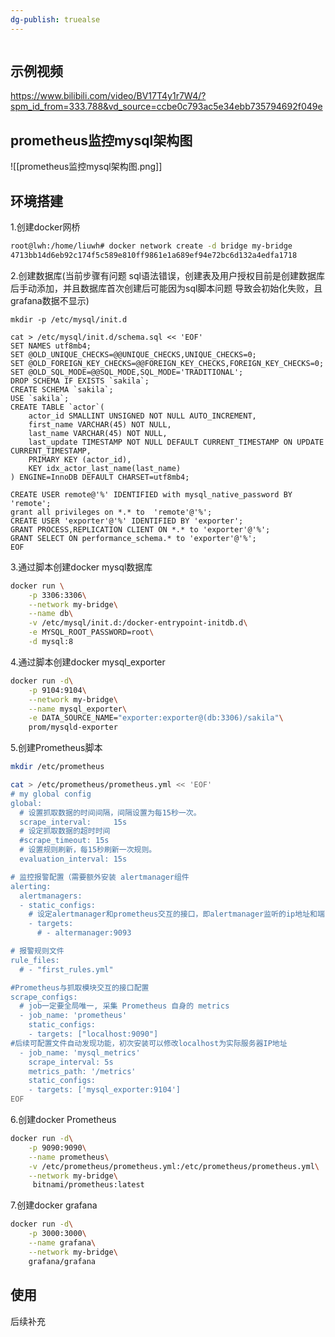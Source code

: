 ```yaml
---
dg-publish: truealse
---
```

```toc
```

## 示例视频
https://www.bilibili.com/video/BV17T4y1r7W4/?spm_id_from=333.788&vd_source=ccbe0c793ac5e34ebb735794692f049e

## prometheus监控mysql架构图
![[prometheus监控mysql架构图.png]]


## 环境搭建
1.创建docker网桥
```bash
root@lwh:/home/liuwh# docker network create -d bridge my-bridge
4713bb14d6eb92c174f5c589e810ff9861e1a689ef94e72bc6d132a4edfa1718
```

2.创建数据库(当前步骤有问题 sql语法错误，创建表及用户授权目前是创建数据库后手动添加，并且数据库首次创建后可能因为sql脚本问题 导致会初始化失败，且grafana数据不显示)

```mysql
mkdir -p /etc/mysql/init.d

cat > /etc/mysql/init.d/schema.sql << 'EOF'
SET NAMES utf8mb4;
SET @OLD_UNIQUE_CHECKS=@@UNIQUE_CHECKS,UNIQUE_CHECKS=0;
SET @OLD_FOREIGN_KEY_CHECKS=@@FOREIGN_KEY_CHECKS,FOREIGN_KEY_CHECKS=0;
SET @OLD_SQL_MODE=@@SQL_MODE,SQL_MODE='TRADITIONAL';
DROP SCHEMA IF EXISTS `sakila`;
CREATE SCHEMA `sakila`;
USE `sakila`;
CREATE TABLE `actor`(
	actor_id SMALLINT UNSIGNED NOT NULL AUTO_INCREMENT,
	first_name VARCHAR(45) NOT NULL,
	last_name VARCHAR(45) NOT NULL,
	last_update TIMESTAMP NOT NULL DEFAULT CURRENT_TIMESTAMP ON UPDATE CURRENT_TIMESTAMP,
	PRIMARY KEY (actor_id),
	KEY idx_actor_last_name(last_name)
) ENGINE=InnoDB DEFAULT CHARSET=utf8mb4;

CREATE USER remote@'%' IDENTIFIED with mysql_native_password BY 'remote';
grant all privileges on *.* to  'remote'@'%';
CREATE USER 'exporter'@'%' IDENTIFIED BY 'exporter';
GRANT PROCESS,REPLICATION CLIENT ON *.* to 'exporter'@'%';
GRANT SELECT ON performance_schema.* to 'exporter'@'%';
EOF
```

3.通过脚本创建docker mysql数据库

```bash
docker run \
	-p 3306:3306\
	--network my-bridge\
	--name db\
	-v /etc/mysql/init.d:/docker-entrypoint-initdb.d\
	-e MYSQL_ROOT_PASSWORD=root\
	-d mysql:8
```

4.通过脚本创建docker mysql_exporter

```bash
docker run -d\
	-p 9104:9104\
	--network my-bridge\
	--name mysql_exporter\
	-e DATA_SOURCE_NAME="exporter:exporter@(db:3306)/sakila"\
	prom/mysqld-exporter
```

5.创建Prometheus脚本
```bash
mkdir /etc/prometheus

cat > /etc/prometheus/prometheus.yml << 'EOF'
# my global config
global:
  # 设置抓取数据的时间间隔，间隔设置为每15秒一次。
  scrape_interval:     15s
  # 设定抓取数据的超时时间
  #scrape_timeout: 15s
  # 设置规则刷新，每15秒刷新一次规则。
  evaluation_interval: 15s

# 监控报警配置（需要额外安装 alertmanager组件
alerting:
  alertmanagers:
  - static_configs:
    # 设定alertmanager和prometheus交互的接口，即alertmanager监听的ip地址和端口，后续再配置
    - targets: 
      # - altermanager:9093

# 报警规则文件
rule_files:
  # - "first_rules.yml"

#Prometheus与抓取模块交互的接口配置
scrape_configs:
  # job一定要全局唯一, 采集 Prometheus 自身的 metrics
  - job_name: 'prometheus'
    static_configs:
    - targets: ["localhost:9090"]
#后续可配置文件自动发现功能，初次安装可以修改localhost为实际服务器IP地址
  - job_name: 'mysql_metrics'
    scrape_interval: 5s
    metrics_path: '/metrics'
    static_configs:
    - targets: ['mysql_exporter:9104']
EOF
```

6.创建docker Prometheus
```bash
docker run -d\
	-p 9090:9090\
	--name prometheus\
	-v /etc/prometheus/prometheus.yml:/etc/prometheus/prometheus.yml\
	--network my-bridge\
	 bitnami/prometheus:latest
```

7.创建docker  grafana
```bash
docker run -d\
	-p 3000:3000\
	--name grafana\
	--network my-bridge\
	grafana/grafana
```

## 使用

后续补充